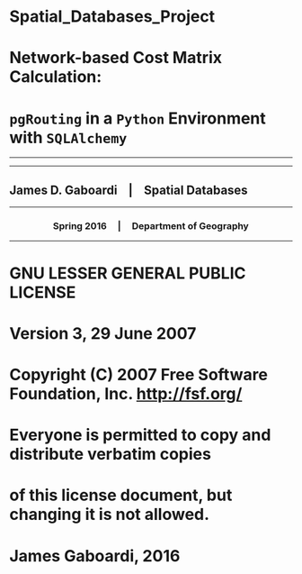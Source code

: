 # Spatial_Databases_Project



# Network-based Cost Matrix Calculation: 
# `pgRouting` in a `Python` Environment with `SQLAlchemy`

----

----

## James D. Gaboardi &nbsp;&nbsp; |  &nbsp;&nbsp; Spatial Databases

----

### &nbsp;&nbsp; &nbsp;&nbsp;&nbsp; &nbsp;&nbsp;&nbsp; &nbsp;&nbsp;&nbsp; &nbsp;&nbsp;&nbsp; &nbsp;Spring 2016  &nbsp;&nbsp; &nbsp;|  &nbsp;&nbsp;&nbsp; Department of Geography 

----



#    GNU LESSER GENERAL PUBLIC LICENSE
#    Version 3, 29 June 2007
#    Copyright (C) 2007 Free Software Foundation, Inc. <http://fsf.org/>
#    Everyone is permitted to copy and distribute verbatim copies
#    of this license document, but changing it is not allowed.

#    James Gaboardi, 2016